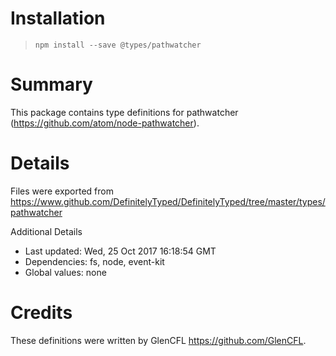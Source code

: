 # Installation
> `npm install --save @types/pathwatcher`

# Summary
This package contains type definitions for pathwatcher (https://github.com/atom/node-pathwatcher).

# Details
Files were exported from https://www.github.com/DefinitelyTyped/DefinitelyTyped/tree/master/types/pathwatcher

Additional Details
 * Last updated: Wed, 25 Oct 2017 16:18:54 GMT
 * Dependencies: fs, node, event-kit
 * Global values: none

# Credits
These definitions were written by GlenCFL <https://github.com/GlenCFL>.
